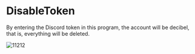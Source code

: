 # DisableToken
By entering the Discord token in this program, the account will be decibel, that is, everything will be deleted.

![11212](https://user-images.githubusercontent.com/86636761/123723654-b835b980-d83f-11eb-9a88-5e92e474df08.PNG)
